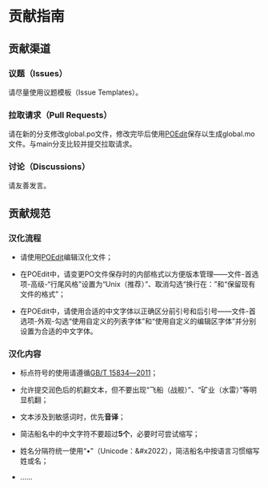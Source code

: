 # 贡献指南

## 贡献渠道

### 议题（Issues）

请尽量使用议题模板（Issue Templates）。

### 拉取请求（Pull Requests）

请在新的分支修改global.po文件，修改完毕后使用[POEdit](https://poedit.net/)保存以生成global.mo文件。与main分支比较并提交拉取请求。

### 讨论（Discussions）

请友善发言。

## 贡献规范

### 汉化流程

- 请使用[POEdit](https://poedit.net/)编辑汉化文件；

- 在POEdit中，请变更PO文件保存时的内部格式以方便版本管理——文件-首选项-高级-“行尾风格”设置为“Unix（推荐）”、取消勾选“换行在：”和“保留现有文件的格式”；

- 在POEdit中，请使用合适的中文字体以正确区分前引号和后引号——文件-首选项-外观-勾选“使用自定义的列表字体”和“使用自定义的编辑区字体”并分别设置为合适的中文字体。

### 汉化内容

- 标点符号的使用请遵循[GB/T 15834―2011](https://people.ubuntu.com/~happyaron/l10n/GB(T)15834-2011.html)；

- 允许提交润色后的机翻文本，但不要出现“飞船（战舰）”、“矿业（水雷）”等明显机翻；

- 文本涉及到敏感词时，优先**音译**；

- 简洁船名中的中文字符不要超过**5个**，必要时可尝试缩写；

- 姓名分隔符统一使用“•”（Unicode：&#x2022），简洁船名中按语言习惯缩写姓或名；

- ……
